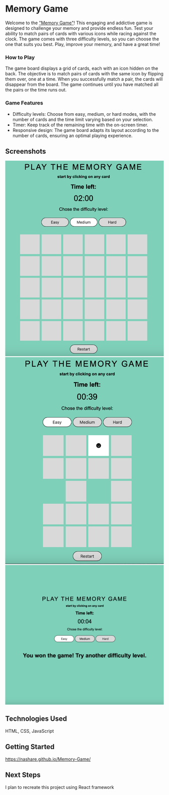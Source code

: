 # Memory Game
Welcome to the ["Memory Game"](https://nashare.github.io/Memory-Game/)! This engaging and addictive game is designed to challenge your memory and provide endless fun. Test your ability to match pairs of cards with various icons while racing against the clock. The game comes with three difficulty levels, so you can choose the one that suits you best. Play, improve your memory, and have a great time!
### How to Play
The game board displays a grid of cards, each with an icon hidden on the back. The objective is to match pairs of cards with the same icon by flipping them over, one at a time. When you successfully match a pair, the cards will disappear from the board. The game continues until you have matched all the pairs or the time runs out.

### Game Features
* Difficulty levels: Choose from easy, medium, or hard modes, with the number of cards and the time limit varying based on your selection.
* Timer: Keep track of the remaining time with the on-screen timer.
* Responsive design: The game board adapts its layout according to the number of cards, ensuring an optimal playing experience.


## Screenshots
![Example Image](screenshots/general.png)
![Example Image](screenshots/easy_playing.png)
![Example Image](screenshots/win.png)

## Technologies Used
HTML, CSS, JavaScript

## Getting Started
https://nashare.github.io/Memory-Game/
## Next Steps
I plan to recreate this project using React framework
